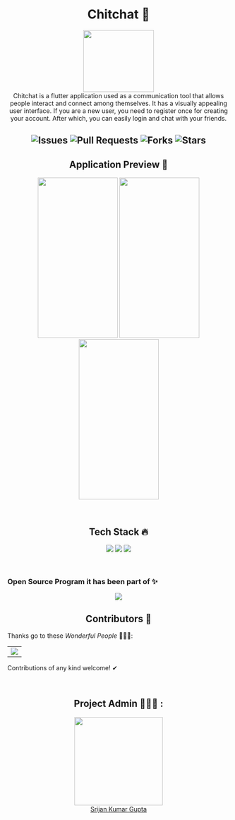 <h1 align="center">Chitchat 💬</h1>
<p align="center">
  <img src="https://user-images.githubusercontent.com/70858557/125760884-eeaa2854-cc72-4bbe-a617-dabca0c57b65.png" width="160px" height="140px">
  <br>
  Chitchat is a flutter application used as a communication tool that allows people interact and connect among themselves. It has a visually appealing user interface. If you are a new user, you need to register once for creating your account. After which, you can easily login and chat with your friends.
</p>

<h2 align="center">

![Issues](https://img.shields.io/github/issues/geekymeeky/chitchat) ![Pull Requests](https://img.shields.io/github/issues-pr/geekymeeky/chitchat) ![Forks](https://img.shields.io/github/forks/geekymeeky/chitchat) ![Stars](https://img.shields.io/github/stars/geekymeeky/chitchat)


<h2 align="center">Application Preview 🔎</h2>
<p align="center">
<img src="https://user-images.githubusercontent.com/70858557/125765247-21e79936-7138-428d-b7b8-a10c722240b3.PNG" height="363px" width="181px"> <img src="https://user-images.githubusercontent.com/70858557/125765252-6307dc31-dd11-4209-b519-75e4dccbe028.PNG" height="363px" width="181px"> <img src="https://user-images.githubusercontent.com/70858557/125765255-66b0bda1-ab03-48b7-a8fe-fb6b61d698cc.PNG" height="363px" width="181px">
</p>
<br>

<h2 align=center> Tech Stack 🔥 </h2>  
  <p align="center">
  <img src="https://img.shields.io/badge/dart-%230175C2.svg?&style=for-the-badge&logo=dart&logoColor=white"/> <img src="https://img.shields.io/badge/Flutter%20-%2302569B.svg?&style=for-the-badge&logo=Flutter&logoColor=white" /> <img src="https://img.shields.io/badge/github%20-%23121011.svg?&style=for-the-badge&logo=github&logoColor=white"/>
  </p>
<br>

### Open Source Program it has been part of ✨
<p align="center">
<img src="https://user-images.githubusercontent.com/70858557/125765880-09f3e81f-7f09-4369-842a-6e1ff3619a16.gif">
</p>


<h2 align="center"> Contributors 🎉</h2>

Thanks go to these *Wonderful People* 👨🏻‍💻:

<table>
	<tr>
		<td>
			<a href="https://github.com/geekymeeky/chitchat/graphs/contributors">
  <img src="https://contrib.rocks/image?repo=geekymeeky/chitchat" />
</a>
		</td>
	</tr>
</table>

Contributions of any kind welcome! ✔

<br>


<h2 align="center"> Project Admin 👨🏻‍💻 : </h2>
<p align="center">
<a href="https://github.com/geekymeeky">
  <img src="https://avatars.githubusercontent.com/u/66238394?v=4" width="200px" height="200px" />
  <br>Srijan Kumar Gupta
</a>


